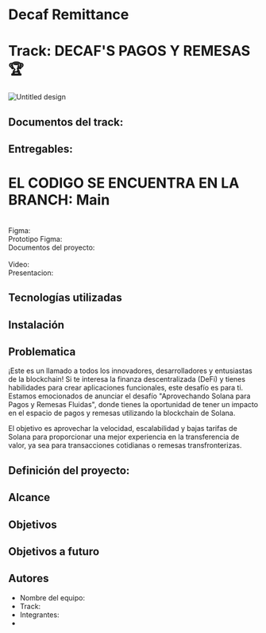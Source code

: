 # Decaf Remittance
# Track: DECAF'S PAGOS Y REMESAS 🏆
![Untitled design](https://github.com/josuegarza42/TulumHackathon/assets/44554474/a87fc81d-a68b-4454-b27b-d6ff9f4b76bd)

## Documentos del track:


## Entregables:
# EL CODIGO SE ENCUENTRA EN LA BRANCH: Main
<br>
Figma:
<br>
Prototipo Figma:
<br>
Documentos del proyecto:
<br>

<br>
Video:
<br>
Presentacion: 
<br>


## Tecnologías utilizadas


## Instalación


## Problematica

¡Este es un llamado a todos los innovadores, desarrolladores y entusiastas de la blockchain! Si te interesa la finanza descentralizada (DeFi) y tienes habilidades para crear aplicaciones funcionales, este desafío es para ti. Estamos emocionados de anunciar el desafío "Aprovechando Solana para Pagos y Remesas Fluidas", donde tienes la oportunidad de tener un impacto en el espacio de pagos y remesas utilizando la blockchain de Solana.

El objetivo es aprovechar la velocidad, escalabilidad y bajas tarifas de Solana para proporcionar una mejor experiencia en la transferencia de valor, ya sea para transacciones cotidianas o remesas transfronterizas. 


## Definición del proyecto:


## Alcance


## Objetivos


## Objetivos a futuro


## Autores

- Nombre del equipo: 
- Track: 
- Integrantes: 
- 




